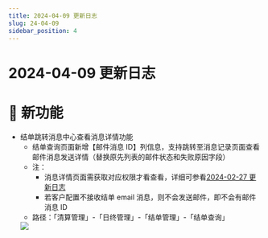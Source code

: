 ```yaml
---
title: 2024-04-09 更新日志
slug: 24-04-09
sidebar_position: 4
---
```



# 2024-04-09 更新日志

# 🎉 新功能

- 结单跳转消息中心查看消息详情功能
    - 结单查询页面新增【邮件消息 ID】列信息，支持跳转至消息记录页面查看邮件消息发送详情（替换原先列表的邮件状态和失败原因字段）
    - 注：
        - 消息详情页面需获取对应权限才看查看，详细可参看[2024-02-27 更新日志](OLtJwKibti9EH5kkmLYc4G6PnPg)
        - 若客户配置不接收结单 email 消息，则不会发送邮件，即不会有邮件消息 ID
    - 路径：「清算管理」-「日终管理」-「结单管理」-「结单查询」
    <img src="/assets/BOUHbKpN5omDLOxVb01clq25nBb.png" src-width="3208" src-height="692" align="center"/>

